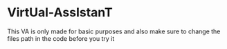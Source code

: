 # VirtUal-AssIstanT
This VA is only made for basic purposes and also make sure to change the files path in the code before you try it
